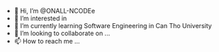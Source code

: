 - 👋 Hi, I’m @ONALL-NCODEe
- 👀 I’m interested in 
- 🌱 I’m currently learning Software Engineering in Can Tho University
- 💞️ I’m looking to collaborate on ...
- 📫 How to reach me ...

<!---
ONALL-NCODEe/ONALL-NCODEe is a ✨ special ✨ repository because its `README.md` (this file) appears on your GitHub profile.
You can click the Preview link to take a look at your changes.
--->
